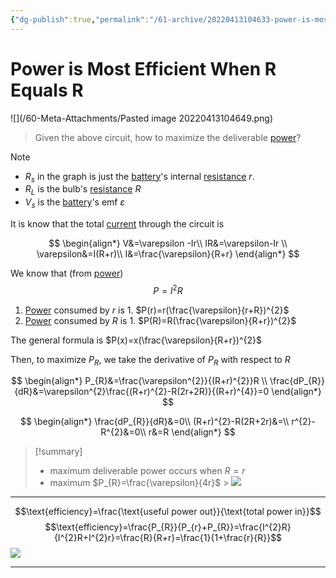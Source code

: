 ```yaml
---
{"dg-publish":true,"permalink":"/61-archive/20220413104633-power-is-most-efficient-when-r-equals-r/","dgHomeLink":true,"dgPassFrontmatter":false}
---
```



# Power is Most Efficient When R Equals R

![](/60-Meta-Attachments/Pasted image 20220413104649.png)

> Given the above circuit, how to maximize the deliverable [power](20220223192844-power.md)?

> [!note]
>
> - $R_{s}$ in the graph is just the [battery](20220221170305-battery.md)'s internal [resistance](20220408115601-resistance.md) $r$.
> - $R_{L}$ is the bulb's [resistance](20220408115601-resistance.md) $R$
> - $V_{s}$ is the [battery](20220221170305-battery.md)'s emf $\varepsilon$

It is know that the total [current](20220408104411-current.md) through the circuit is

$$
\begin{align*}
V&=\varepsilon -Ir\\
IR&=\varepsilon-Ir \\
\varepsilon&=I(R+r)\\
I&=\frac{\varepsilon}{R+r}
\end{align*}
$$

We know that (from [power](20220223192844-power.md))
$$P=I^{2}R$$

1. [Power](20220223192844-power.md) consumed by $r$ is 1. $P(r)=r(\frac{\varepsilon}{r+R})^{2}$
2. [Power](20220223192844-power.md) consumed by $R$ is 1. $P(R)=R(\frac{\varepsilon}{R+r})^{2}$

The general formula is $P(x)=x(\frac{\varepsilon}{R+r})^{2}$

Then, to maximize $P_{R}$, we take the derivative of $P_{R}$ with respect to $R$

$$
\begin{align*}
P_{R}&=\frac{\varepsilon^{2}}{(R+r)^{2}}R \\
\frac{dP_{R}}{dR}&=\varepsilon^{2}\frac{(R+r)^{2}-R(2r+2R)}{(R+r)^{4}}=0
\end{align*}
$$

$$
\begin{align*}
\frac{dP_{R}}{dR}&=0\\
(R+r)^{2}-R(2R+2r)&=\\
r^{2}-R^{2}&=0\\
r&=R
\end{align*}
$$

> [!summary]
>
> - maximum deliverable power occurs when $R=r$
> - maximum $P_{R}=\frac{\varepsilon}{4r}$ > ![](../60-Meta-Attachments/Pasted-image-20220413113950.png)

---

$$\text{efficiency}=\frac{\text{useful power out}}{\text{total power in}}$$
$$\text{efficiency}=\frac{P_{R}}{P_{r}+P_{R}}=\frac{I^{2}R}{I^{2}R+I^{2}r}=\frac{R}{R+r}=\frac{1}{1+\frac{r}{R}}$$
![](../60-Meta-Attachments/Pasted-image-20220413114548.png)

---
